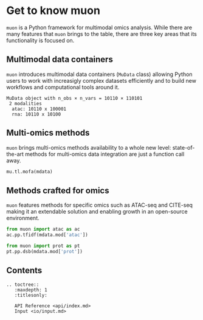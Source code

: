 # Get to know muon

`muon` is a Python framework for multimodal omics analysis. While there are many features that `muon` brings to the table, there are three key areas that its functionality is focused on.

## Multimodal data containers

`muon` introduces multimodal data containers (`MuData` class) allowing Python users to work with increasigly complex datasets efficiently and to build new workflows and computational tools around it.

```
MuData object with n_obs × n_vars = 10110 × 110101
 2 modalities
  atac: 10110 x 100001
  rna: 10110 x 10100
```

## Multi-omics methods

`muon` brings multi-omics methods availability to a whole new level: state-of-the-art methods for multi-omics data integration are just a function call away.

```py
mu.tl.mofa(mdata)
```

## Methods crafted for omics

`muon` features methods for specific omics such as ATAC-seq and CITE-seq making it an extendable solution and enabling growth in an open-source environment.

```py
from muon import atac as ac
ac.pp.tfidf(mdata.mod['atac'])

from muon import prot as pt
pt.pp.dsb(mdata.mod['prot'])
```

Contents
--------
```eval_rst
.. toctree::
   :maxdepth: 1
   :titlesonly:

   API Reference <api/index.md>
   Input <io/input.md>
```


